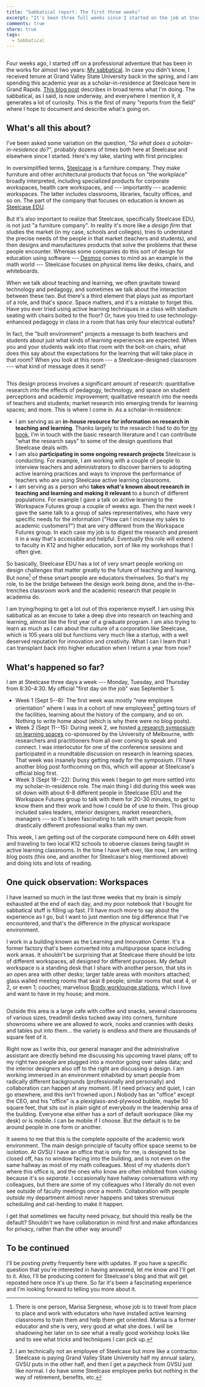 ```yaml
---
title: "Sabbatical report: The first three weeks"
excerpt: "It's been three full weeks since I started on the job at Steelcase for my sabbatical. Here's a little more background on my role here, and some thoughts on the working environment."
comments: true
share: true
tags:
  - Sabbatical
---
```

<img src="{{ site.url }}{{ site.baseurl }}/assets/images/2017-09-25/steelcase-cafe.jpg" alt="" class="full"> 

Four weeks ago, I started off on a professional adventure that has been in the works for almost two years: [My sabbatical](http://rtalbert.org/sabbatical/). In case you didn't know, I received tenure at Grand Valley State University back in the spring, and I am spending this academic year as a scholar-in-residence at Steelcase here in Grand Rapids. [This blog post](http://rtalbert.org/sabbatical-steelcase/) describes in broad terms what I'm doing. The sabbatical, as I said, is now underway, and everywhere I mention it, it generates a lot of curiosity. This is the first of many "reports from the field" where I hope to document and describe what's going on. 

## What's all this about? 

I've been asked some variation on the question, _"So what does a scholar-in-residence do?"_, probably dozens of times both here at Steelcase and elsewhere since I started. Here's my take, starting with first principles:   

In oversimplified terms, [Steelcase](http://www.steelcase.com) is a furniture company. They make furniture and other architectural products that focus on "the workplace" broadly interpreted, including specialized products for corporate workspaces, health care workspaces, and --- importantly --- academic workspaces. The latter includes classrooms, libraries, faculty offices, and so on. The part of the company that focuses on education is known as [Steelcase EDU](https://www.steelcase.com/discover/information/education/). 

But it's also important to realize that Steelcase, specifically Steelcase EDU, is not just "a furniture company". In reality it's more like a _design firm_ that studies the market (in my case, schools and colleges), tries to understand the precise needs of the people in that market (teachers and students), and then designs and manufactures products that solve the problems that these people encounter. Whereas some companies do this sort of design for education using software --- [Desmos](https://www.desmos.com/) comes to mind as an example in the math world --- Steelcase focuses on physical items like desks, chairs, and whiteboards. 

When we talk about teaching and learning, we often gravitate toward technology and pedagogy, and sometimes we talk about the interaction between these two. But there's a third element that plays just as important of a role, and that's  _space_. Space matters, and it's a mistake to forget this. Have you ever tried using active learning techniques in a class with stadium seating with chairs bolted to the floor? Or, have you tried to use technology-enhanced pedagogy in class in a room that has only four electrical outlets? 

In fact, the "built environment" projects a message to both teachers and students about just what kinds of learning experiences are expected. When you and your students walk into that room with the bolt-on chairs, what does this say about the expectations for the learning that will take place in that room? When you look at this room --- a Steelcase-designed classroom  --- what kind of message does it send? 

<img src="{{ site.url }}{{ site.baseurl }}/assets/images/2017-09-25/steelcase-classroom.png" alt="" class="full"> 

This design process involves a significant amount of research: quantitative research into the effects of pedagogy, technology, and space on student perceptions and academic improvement; qualitative research into the needs of teachers and students; market research into emerging trends for learning spaces; and more. This is where I come in. As a scholar-in-residence:

- I am serving as an __in-house resource for information on research in teaching and learning__. Thanks largely to the research I had to do for [my book](http://rtalbert.org/book), I'm in touch with the basic research literature and I can contribute "what the research says" to some of the design questions that Steelcase deals with. 
- I am also __participating in some ongoing research projects__ Steelcase is conducting. For example, I am working with a couple of people to interview teachers and administrators to discover barriers to adopting active learning practices and ways to improve the performance of teachers who are using Steelcase active learning classrooms. 
- I am serving as a person who __takes what's known about research in teaching and learning and making it relevant__ to a bunch of different populations. For example I gave a talk on active learning to the Workspace Futures group a couple of weeks ago. Then the next week I gave the same talk to a group of sales representatives, who have very specific needs for the information ("How can I increase my sales to academic customers?") that are very different from the Workspace Futures group. In each case my job is to digest the research and present it in a way that's accessible and helpful. Eventually this role will extend to faculty in K12 and higher education, sort of like my workshops that I often give. 

So basically, Steelcase EDU has a lot of very smart people working on design challenges that matter greatly to the future of teaching and learning. But none[^2] of these smart people are educators themselves. So that's my role, to be the bridge between the design work being done, and the in-the-trenches classroom work and the academic research that people in academia do. 

I am trying/hoping to get a lot out of this experience myself. I am using this sabbatical as an excuse to take a deep dive into research on teaching and learning, almost like the first year of a graduate program. I am also trying to learn as much as I can about the culture of a corporation like Steelcase, which is 105 years old but functions very much like a startup, with a well deserved reputation for innovation and creativity. What I can I learn that I can transplant back into higher education when I return a year from now? 


## What's happened so far?

I am at Steelcase three days a week --- Monday, Tuesday, and Thursday from 8:30-4:30. My official "first day on the job" was September 5. 

- Week 1 (Sept 5--8): The first week was mostly "new employee orientation" where I was in a cohort of new employees[^1] getting tours of the facilities, learning about the history of the company, and so on. Nothing to write home about (which is why there were no blog posts). 
- Week 2 (Sept 11--15): During week 2, we hosted [a research symposium on learning spaces](http://www.iletc.com.au/events/transitions/) co-sponsored by the University of Melbourne, with researchers and practitioners from all over coming to speak and connect. I was interlocutor for one of the conference sessions and participated in a roundtable discussion on research in learning spaces. That week was insanely busy getting ready for the symposium. I'll have another blog post forthcoming on this, which will appear at Steelcase's official blog first. 
- Week 3 (Sept 18--22): During this week I began to get more settled into my scholar-in-residence role. The main thing I did during this week was sit down with about 6-8 different people in Steelcase EDU and the Workspace Futures group to talk with them for 20-30 minutes, to get to know them and their work and how I could be of use to them. This group included sales leaders, interior designers, market researchers, managers --- so it's been fascinating to talk with smart people from drastically different professional walks than my own. 

This week, I am getting out of the corporate compound here on 44th street and traveling to two local K12 schools to observe classes being taught in active learning classrooms. In the time I have left over, like now, I am writing blog posts (this one, and another for Steelcase's blog mentioned above) and doing lots and lots of reading. 


## One quick observation: Workspaces

I have learned so much in the last three weeks that my brain is simply exhausted at the end of each day, and my poor notebook that I bought for sabbatical stuff is filling up fast. I'll have much more to say about the experience as I go, but I want to just mention one big difference that I've encountered, and that's the difference in the physical workspace environment. 

I work in a building known as the Learning and Innovation Center. It's a former factory that's been converted into a multipurpose space including work areas. It shouldn't be surprising that at Steelcase there should be lots of different workspaces, all designed for different purposes. My default workspace is a standing desk that I share with another person, that sits in an open area with other desks; larger table areas with monitors attached; glass walled meeting rooms that seat 8 people; similar rooms that seat 4, or 2, or even 1; couches; marvelous [Brody worklounge stations](https://www.steelcase.com/products/lounge-seating/brody/), which I love and want to have in my house; and more. 

<img src="{{ site.url }}{{ site.baseurl }}/assets/images/2017-09-25/Steelcase-desk.jpg" alt="" class="full"> 

Outside this area is a large cafe with coffee and snacks, several classrooms of various sizes, treadmill desks tucked away into corners, furniture showrooms where we are allowed to work, nooks and crannies with desks and tables put into them... the variety is endless and there are thousands of square feet of it. 

Right now as I write this, our general manager and the administrative assistant are directly behind me discussing his upcoming travel plans; off to my right two people are plugged into a monitor going over sales data; and the interior designers also off to the right are discussing a design. I am working immersed in an environment inhabited by smart people from radically different backgrounds (professionally and personally) and collaboration can happen at any moment. (If I need privacy and quiet, I can go elsewhere, and this isn't frowned upon.) Nobody has an "office" except the CEO, and his "office" is a plexiglass-and-plywood bubble, maybe 50 square feet, that sits out in plain sight of everybody in the leadership area of the building. Everyone else either has a sort of default workspace (like my desk) or is mobile. I can be mobile if I choose. But the default is to be around people in one form or another. 

It seems to me that this is the complete opposite of the academic work environment. The main design principle of faculty office space seems to be _isolation_.  At GVSU I have an office that is only for me, is designed to be closed off, has no window facing into the building, and is not even on the same hallway as most of my math colleagues. Most of my students don't where this office is, and the ones who know are often inhibited from visiting because it's so _separate_. I occasionally have hallway conversations with my colleagues, but there are some of my colleagues who I literally do not even see outside of faculty meetings once a month. Collaboration with people _outside_ my department almost never happens and takes strenuous scheduling and cat-herding to make it happen. 

I get that sometimes we faculty need privacy, but should this really be the default? Shouldn't we have collaboration in mind first and make affordances for privacy, rather than the other way around? 

## To be continued

I'll be posting pretty frequently here with updates. If you have a specific question that you're interested in having answered, let me know and I'll get to it. Also, I'll be producing content for Steelcase's blog and that will get reposted here once it's up there. So far it's been a fascinating experience and I'm looking forward to telling you more about it. 


[^1]: I am technically not an employee of Steelcase but more like a contractor. Steelcase is paying Grand Valley State University half my annual salary, GVSU puts in the other half, and then I get a paycheck from GVSU just like normal. I do have some Steelcase employee perks but nothing in the way of retirement, benefits, etc. 
[^2]: There is one person, Marisa Sergnese, whose job is to travel from place to place and work with educators who have installed active learning classrooms to train them and help them get oriented. Marisa is a former educator and she is very, very good at what she does. I will be shadowing her later on to see what a really good workshop looks like and to see what tricks and techniques I can pick up. 